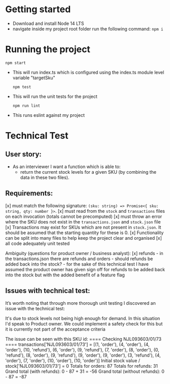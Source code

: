 # Getting started
- Download and install Node 14 LTS
- navigate inside my project root folder run the following command:
  `npm i`

# Running the project
  `npm start`
- This will run index.ts which is configured using the index.ts module level variable "targetSku"

  `npm test`
- This will run the unit tests for the project

  `npm run lint`
- This runs eslint against my project
 

# Technical Test 
## User story:
- As an interviewer I want a function which is able to:
  - return the current stock levels for a given SKU
    (by combining the data in these two files).

## Requirements:
  [x] must match the following signature: `(sku: string) => Promise<{ sku: string, qty: number }>`.
  [x] must read from the `stock` and `transactions` files on each invocation (totals cannot be precomputed)
  [x] must throw an error where the SKU does not exist in the `transactions.json` and `stock.json` file
  [x] Transactions may exist for SKUs which are not present in `stock.json`. It should be assumed that the starting quantity for these is 0.
  [x] Functionality can be split into many files to help keep the project clear and organised 
  [x] all code adequately unit tested

Ambiguity (questions for product owner / business analyst):
  [x] refunds - in the transactions.json there are refunds and orders
              - should refunds be added back into the stock?
              - for the sake of this technical test I have assumed the product owner has
                given sign off for refunds to be added back into the stock
                but with the added benefit of a feature flag

## Issues with technical test:
It’s worth noting that through more thorough unit testing I discovered an issue with the technical test:

It's due to stock levels not being high enough for demand. 
In this situation I'd speak to Product owner. 
We could implement a safety check for this but it is currently not part of the acceptance criteria

The issue can be seen with this SKU id:
==== Checking NJL093603/01/73 ====
transactions['NJL093603/01/73'] = [(1, 'order'), (4, 'order'), (4, 'order'), (10, 'refund'), (6, 'order'), (9, 'refund'), (7, 'order'), (8, 'order'), (0, 'refund'), (8, 'order'), (9, 'refund'), (9, 'order'), (9, 'order'), (3, 'refund'), (4, 'order'), (7, 'order'), (10, 'order'), (10, 'order')]
Initial stock value / stock['NJL093603/01/73'] = 0
Totals for orders: 87
Totals for refunds: 31
Grand total (with refunds): 0 - 87 + 31 = -56
Grand total (without refunds): 0 - 87 = -87
